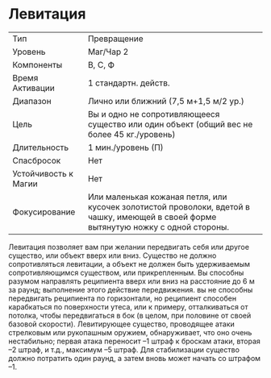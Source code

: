 
# Левитация

| | |
|---|---|
|Тип|Превращение|
|Уровень| Маг/Чар 2|
|Компоненты| В, С, Ф|
|Время Активации| 1 стандартн. действ.|
|Диапазон| Лично или ближний (7,5 м+1,5 м/2 ур.)|
|Цель| Вы и одно не сопротивляющееся существо или один объект (общий вес не более 45 кг./уровень)|
|Длительность| 1 мин./уровень (П)|
|Спасбросок| Нет|
|Устойчивость к Магии| Нет|
|Фокусирование| Или маленькая кожаная петля, или кусочек золотистой проволоки, вдетой в чашку, имеющей в своей форме вытянутую ножку с одной стороны.|

Левитация позволяет вам при желании передвигать себя или другое существо, или объект вверх или вниз. Существо не должно сопротивляться левитации, а объект не должен быть удерживаемым сопротивляющимся существом, или прикрепленным. Вы способны разумом направлять реципиента вверх или вниз на расстояние до 6 м за раунд; выполнение этого действие передвижения. вы не способны передвигать реципиента по горизонтали, но реципиент способен карабкаться по поверхности утеса, или к примеру, отталкиваться от потолка, чтобы передвигаться в бок (в целом, при половине от своей базовой скорости). Левитирующее существо, проводящее атаки стрелковым или рукопашным оружием, обнаруживает, что оно очень нестабильно; первая атака переносит –1 штраф к броскам атаки, вторая –2 штраф, и т.д., максимум –5 штраф. Для стабилизации существо должно потратить один раунд, а затем вновь может начать со штрафом –1.
